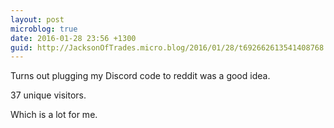 ```yaml
---
layout: post
microblog: true
date: 2016-01-28 23:56 +1300
guid: http://JacksonOfTrades.micro.blog/2016/01/28/t692662613541408768.html
---
```

Turns out plugging my Discord code to reddit was a good idea.

37 unique visitors. 

Which is a lot for me.
